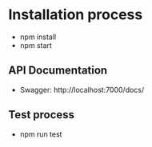 #	Installation process
  * npm install
  * npm start
##	API Documentation
  * Swagger: http://localhost:7000/docs/
##	Test process
  * npm run test
